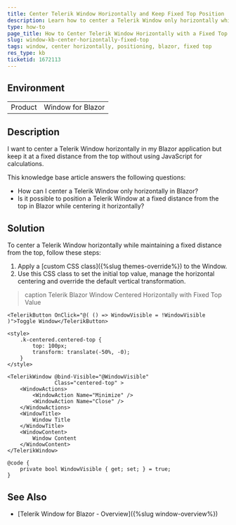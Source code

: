 ```yaml
---
title: Center Telerik Window Horizontally and Keep Fixed Top Position
description: Learn how to center a Telerik Window only horizontally while keeping it at a fixed distance from the top in Blazor applications.
type: how-to
page_title: How to Center Telerik Window Horizontally with a Fixed Top Position in Blazor
slug: window-kb-center-horizontally-fixed-top
tags: window, center horizontally, positioning, blazor, fixed top
res_type: kb
ticketid: 1672113
---
```


## Environment
<table>
	<tbody>
		<tr>
			<td>Product</td>
			<td>Window for Blazor</td>
		</tr>
	</tbody>
</table>

## Description

I want to center a Telerik Window horizontally in my Blazor application but keep it at a fixed distance from the top without using JavaScript for calculations.

This knowledge base article answers the following questions:
- How can I center a Telerik Window only horizontally in Blazor?
- Is it possible to position a Telerik Window at a fixed distance from the top in Blazor while centering it horizontally?

## Solution

To center a Telerik Window horizontally while maintaining a fixed distance from the top, follow these steps:
1. Apply a [custom CSS class]({%slug themes-override%}) to the Window. 
1. Use this CSS class to set the initial top value, manage the horizontal centering and override the default vertical transformation. 

>caption Telerik Blazor Window Centered Horizontally with Fixed Top Value

````CSHTML
<TelerikButton OnClick="@( () => WindowVisible = !WindowVisible )">Toggle Window</TelerikButton>

<style>
    .k-centered.centered-top {
        top: 100px;
        transform: translate(-50%, -0);
    }
</style>

<TelerikWindow @bind-Visible="@WindowVisible"
               Class="centered-top" >
    <WindowActions>
        <WindowAction Name="Minimize" />
        <WindowAction Name="Close" />
    </WindowActions>
    <WindowTitle>
        Window Title
    </WindowTitle>
    <WindowContent>
        Window Content
    </WindowContent>
</TelerikWindow>

@code {
    private bool WindowVisible { get; set; } = true;
}
````

## See Also
- [Telerik Window for Blazor - Overview]({%slug window-overview%})
